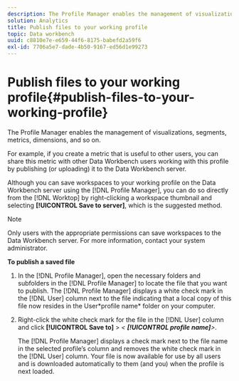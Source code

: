 ```yaml
---
description: The Profile Manager enables the management of visualizations, segments, metrics, dimensions, and so on.
solution: Analytics
title: Publish files to your working profile
topic: Data workbench
uuid: c8810e7e-e659-44f6-8175-babefd2a59f6
exl-id: 7706a5e7-dade-4b50-9167-ed56d1e99273
---
```

# Publish files to your working profile{#publish-files-to-your-working-profile}

The Profile Manager enables the management of visualizations, segments, metrics, dimensions, and so on.

 For example, if you create a metric that is useful to other users, you can share this metric with other Data Workbench users working with this profile by publishing (or uploading) it to the Data Workbench server.

Although you can save workspaces to your working profile on the Data Workbench server using the [!DNL Profile Manager], you can do so directly from the [!DNL Worktop] by right-clicking a workspace thumbnail and selecting **[!UICONTROL Save to server]**, which is the suggested method.

>[!NOTE]
>
>Only users with the appropriate permissions can save workspaces to the Data Workbench server. For more information, contact your system administrator.

**To publish a saved file** 

1. In the [!DNL Profile Manager], open the necessary folders and subfolders in the [!DNL Profile Manager] to locate the file that you want to publish. The [!DNL Profile Manager] displays a white check mark in the [!DNL User] column next to the file indicating that a local copy of this file now resides in the User\*profile name* folder on your computer.
1. Right-click the white check mark for the file in the [!DNL User] column and click **[!UICONTROL Save to]** > *< **[!UICONTROL profile name]**>*.

   The [!DNL Profile Manager] displays a check mark next to the file name in the selected profile’s column and removes the white check mark in the [!DNL User] column. Your file is now available for use by all users and is downloaded automatically to them (and you) when the profile is next loaded.

